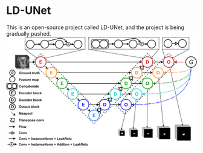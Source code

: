 # LD-UNet
This is an open-source project called LD-UNet, and the project is being gradually pushed.
![](https://github.com/odindis/TdDS/blob/main/model.png)
